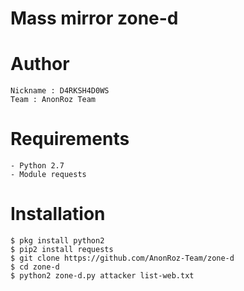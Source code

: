 # Mass mirror zone-d
# Author
```
Nickname : D4RKSH4D0WS
Team : AnonRoz Team
```

# Requirements
```
- Python 2.7
- Module requests
```

# Installation
```
$ pkg install python2
$ pip2 install requests
$ git clone https://github.com/AnonRoz-Team/zone-d
$ cd zone-d
$ python2 zone-d.py attacker list-web.txt
```
